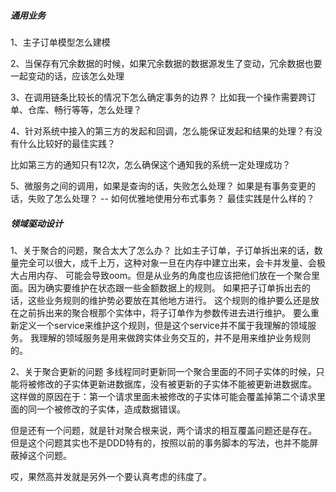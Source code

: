 ##### 通用业务
1、主子订单模型怎么建模

2、当保存有冗余数据的时候，如果冗余数据的数据源发生了变动，冗余数据也要一起变动的话，应该怎么处理

3、在调用链条比较长的情况下怎么确定事务的边界？
比如我一个操作需要跨订单、仓库、畅行等等，怎么处理？

4、针对系统中接入的第三方的发起和回调，怎么能保证发起和结果的处理？有没有什么比较好的最佳实践？

比如第三方的通知只有12次，怎么确保这个通知我的系统一定处理成功？

5、微服务之间的调用，如果是查询的话，失败怎么处理？
如果是有事务变更的话，失败了怎么处理？ -- 如何优雅地使用分布式事务？
最佳实践是什么样的？


##### 领域驱动设计
1、关于聚合的问题，聚合太大了怎么办？
比如主子订单，子订单拆出来的话，数量完全可以很大，成千上万，这种对象一旦在内存中建立出来，会卡并发量、会极大占用内存、
可能会导致oom。但是从业务的角度也应该把他们放在一个聚合里面。因为确实要维护在状态跟一些金额数据上的规则。
如果把子订单拆出去的话，这些业务规则的维护势必要放在其他地方进行。
这个规则的维护要么还是放在之前拆出来的聚合根那个实体中，将子订单作为参数传进去进行维护。
要么重新定义一个service来维护这个规则，但是这个service并不属于我理解的领域服务。
我理解的领域服务是用来做跨实体业务交互的，并不是用来维护业务规则的。


2、关于聚合更新的问题
多线程同时更新同一个聚合里面的不同子实体的时候，只能将被修改的子实体更新进数据库，没有被更新的子实体不能被更新进数据库。
这样做的原因在于：第一个请求里面未被修改的子实体可能会覆盖掉第二个请求里面的同一个被修改的子实体，造成数据错误。

但是还有一个问题，就是针对聚合根来说，两个请求的相互覆盖问题还是存在。
但是这个问题其实也不是DDD特有的，按照以前的事务脚本的写法，也并不能屏蔽掉这个问题。

哎，果然高并发就是另外一个要认真考虑的纬度了。


















